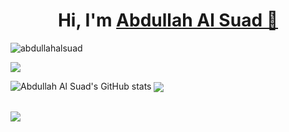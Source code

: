  # <h1 align="center">Hi, I'm <a href="https://github.com/">Abdullah Al Suad 🚀<a></h1>
 
 <p align="left"> <img src="https://komarev.com/ghpvc/?username=abdullahalsuad&label=Profile%20views&color=0e75b6&style=flat" alt="abdullahalsuad" />
    </p>

![](https://visitor-badge.glitch.me/badge?page_id=abdullahalsuad.abdullahalsuad)

![Abdullah Al Suad's GitHub stats](https://github-readme-stats.vercel.app/api?username=abdullahalsuad&show_icons=true&theme=radical)
 <img align="center" src="https://github-readme-streak-stats.herokuapp.com/?user=abdullahalsuad&theme=radical&hide_border=true"/><br><br>

<img src="https://github-readme-stats.vercel.app/api/top-langs/?username=abdullahalsuad&card_width=500&&show_icons=true&title_color=ffffff&icon_color=bb2acf&text_color=daf7dc&bg_color=151515">








